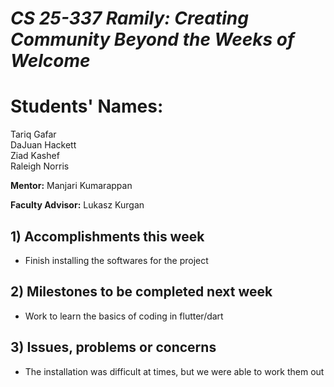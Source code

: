 # *CS 25-337 Ramily: Creating Community Beyond the Weeks of Welcome*

# **Students' Names:**
Tariq Gafar<br />
DaJuan Hackett<br />
Ziad Kashef<br />
Raleigh Norris

**Mentor:**
Manjari Kumarappan

**Faculty Advisor:**
Lukasz Kurgan

## 1) Accomplishments this week ##
   - Finish installing the softwares for the project

## 2) Milestones to be completed next week ##
   - Work to learn the basics of coding in flutter/dart

## 3) Issues, problems or concerns ##
   - The installation was difficult at times, but we were able to work them out
